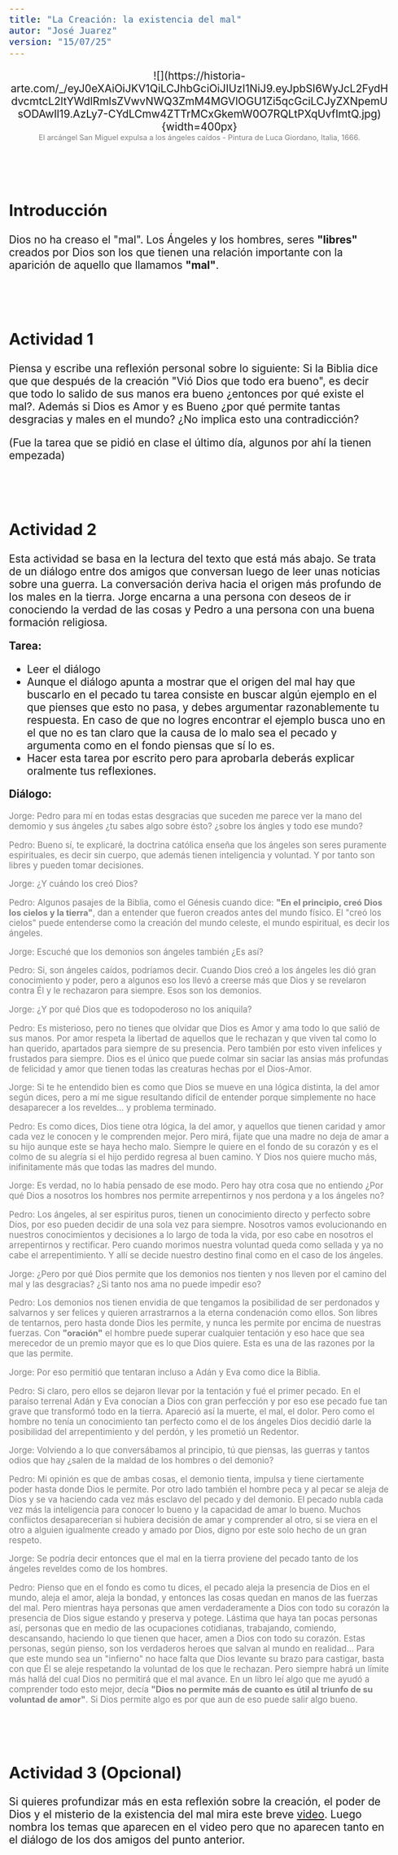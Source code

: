 ```yaml
---
title: "La Creación: la existencia del mal"
autor: "José Juarez"
version: "15/07/25"
---
```


<span hidden>Local path of the file: "H:/cfr/relig6/"</span>
<span hidden>Local path of images: "H:/cfr/relig6/_i/"</span>


<span hidden>Image</span>
   <center>![](https://historia-arte.com/_/eyJ0eXAiOiJKV1QiLCJhbGciOiJIUzI1NiJ9.eyJpbSI6WyJcL2FydHdvcmtcL2ltYWdlRmlsZVwvNWQ3ZmM4MGVlOGU1Zi5qcGciLCJyZXNpemUsODAwIl19.AzLy7-CYdLCmw4ZTTrMCxGkemW0O7RQLtPXqUvfImtQ.jpg){width=400px}</center>
   <center><span class="grey3 size70">El arcángel San Miguel expulsa a los ángeles caídos - Pintura de Luca Giordano, Italia, 1666.</span></center>


<br><br>


## Introducción

Dios no ha creaso el "mal". Los Ángeles y los hombres, seres **"libres"** creados por Dios son los que tienen una relación importante con la aparición de aquello que llamamos **"mal"**.


<br><br>


## Actividad 1

Piensa y escribe una reflexión personal sobre lo siguiente: Si la Biblia dice que que después de la creación "Vió Dios que todo era bueno", es decir que todo lo salido de sus manos era bueno ¿entonces por qué existe el mal?. Además si Dios es Amor y es Bueno ¿por qué permite tantas desgracias y males en el mundo? ¿No implica esto una contradicción?

(Fue la tarea que se pidió en clase el último día, algunos por ahí la tienen empezada)


<br><br>


## Actividad 2

Esta actividad se basa en la lectura del texto que está más abajo. Se trata de un diálogo entre dos amigos que conversan luego de leer unas noticias sobre una guerra. La conversación deriva hacia el origen más profundo de los males en la tierra. Jorge encarna a una persona con deseos de ir conociendo la verdad de las cosas y Pedro a una persona con una buena formación religiosa.

**Tarea:** 

- Leer el diálogo
- Aunque el diálogo apunta a mostrar que el origen del mal hay que buscarlo en el pecado tu tarea consiste en buscar algún ejemplo en el que pienses que esto no pasa, y debes argumentar razonablemente tu respuesta. En caso de que no logres encontrar el ejemplo busca uno en el que no es tan claro que la causa de lo malo sea el pecado y argumenta como en el fondo piensas que sí lo es.
- Hacer esta tarea por escrito pero para aprobarla deberás explicar oralmente tus reflexiones. 

**Diálogo:**

<div class="grey3 size80">

Jorge: Pedro para mí en todas estas desgracias que suceden me parece ver la mano del demomio y sus ángeles ¿tu sabes algo sobre ésto? ¿sobre los ángles y todo ese mundo?

Pedro: Bueno sí, te explicaré, la doctrina católica enseña que los ángeles son seres puramente espirituales, es decir sin cuerpo, que además tienen inteligencia y voluntad. Y por tanto son libres y pueden tomar decisiones. 

Jorge: ¿Y cuándo los creó Dios?

Pedro: Algunos pasajes de la Biblia, como el Génesis cuando dice: **"En el principio, creó Dios los cielos y la tierra"**, dan a entender que fueron creados antes del mundo físico. El "creó los cielos" puede entenderse como la creación del mundo celeste, el mundo espiritual, es decir los ángeles.

Jorge: Escuché que los demonios son ángeles también ¿Es así?

Pedro: Si, son ángeles caídos, podríamos decir. Cuando Dios creó a los ángeles les dió gran conocimiento y poder, pero a algunos eso los llevó a creerse más que Dios y se revelaron contra Él y le rechazaron para siempre. Esos son los demonios.

Jorge: ¿Y por qué Dios que es todopoderoso no los aniquila?

Pedro: Es misterioso, pero no tienes que olvidar que Dios es Amor y ama todo lo que salió de sus manos. Por amor respeta la libertad de aquellos que le rechazan y que viven tal como lo han querido, apartados para siempre de su presencia. Pero también por esto viven infelices y frustados para siempre. Dios es el único que puede colmar sin saciar las ansias más profundas de felicidad y amor que tienen todas las creaturas hechas por el Dios-Amor.

Jorge: Si te he entendido bien es como que Dios se mueve en una lógica distinta, la del amor según dices, pero a mí me sigue resultando difícil de entender porque simplemente no hace desaparecer a los reveldes... y problema terminado.

Pedro: Es como dices, Dios tiene otra lógica, la del amor, y aquellos que tienen caridad y amor cada vez le conocen y le comprenden mejor. Pero mirá, fijate que una madre no deja de amar a su hijo aunque este se haya hecho malo. Siempre le quiere en el fondo de su corazón y es el colmo de su alegría si el hijo perdido regresa al buen camino. Y Dios nos quiere mucho más, inifinitamente más que todas las madres del mundo.

Jorge: Es verdad, no lo había pensado de ese modo. Pero hay otra cosa que no entiendo ¿Por qué Dios a nosotros los hombres nos permite arrepentirnos y nos perdona y a los ángeles no?

Pedro: Los ángeles, al ser espiritus puros, tienen un conocimiento directo y perfecto sobre Dios, por eso pueden decidir de una sola vez para siempre. Nosotros vamos evolucionando en nuestros conocimientos y decisiones a lo largo de toda la vida, por eso cabe en nosotros el arrepentirnos y rectificar. Pero cuando morimos nuestra voluntad queda como sellada y ya no cabe el arrepentimiento. Y allí se decide nuestro destino final como en el caso de los ángeles.

Jorge: ¿Pero por qué Dios permite que los demonios nos tienten y nos lleven por el camino del mal y las desgracias? ¿Si tanto nos ama no puede impedir eso?

Pedro: Los demonios nos tienen envidia de que tengamos la posibilidad de ser perdonados y salvarnos y ser felices y quieren arrastrarnos a la eterna condenación como ellos. Son libres de tentarnos, pero hasta donde Dios les permite, y nunca les permite por encima de nuestras fuerzas. Con **"oración"** el hombre puede superar cualquier tentación y eso hace que sea merecedor de un premio mayor que es lo que Dios quiere. Esta es una de las razones por la que las permite.

Jorge: Por eso permitió que tentaran incluso a Adán y Eva como dice la Biblia.

Pedro: Si claro, pero ellos se dejaron llevar por la tentación y fué el primer pecado. En el paraíso terrenal Adán y Eva conocían a Dios con gran perfección y por eso ese pecado fue tan grave que transformó todo en la tierra. Apareció así la muerte, el mal, el dolor. Pero como el hombre no tenía un conocimiento tan perfecto como el de los ángeles Dios decidió darle la posibilidad del arrepentimiento y del perdón, y les prometió un Redentor.

Jorge: Volviendo a lo que conversábamos al principio, tú que piensas, las guerras y tantos odios que hay ¿salen de la maldad de los hombres o del demonio?

Pedro: Mi opinión es que de ambas cosas, el demonio tienta, impulsa y tiene ciertamente poder hasta donde Dios le permite. Por otro lado también el hombre peca y al pecar se aleja de Dios y se va haciendo cada vez más esclavo del pecado y del demonio. El pecado nubla cada vez más la inteligencia para conocer lo bueno y la capacidad de amar lo bueno. Muchos conflictos desaparecerían si hubiera decisión de amar y comprender al otro, si se viera en el otro a alguien igualmente creado y amado por Dios, digno por este solo hecho de un gran respeto.

Jorge: Se podría decir entonces que el mal en la tierra proviene del pecado tanto de los ángeles reveldes como de los hombres.

Pedro: Pienso que en el fondo es como tu dices, el pecado aleja la presencia de Dios en el mundo, aleja el amor, aleja la bondad, y entonces las cosas quedan en manos de las fuerzas del mal. Pero mientras haya personas que amen verdaderamente a Dios con todo su corazón la presencia de Dios sigue estando y preserva y potege. Lástima que haya tan pocas personas así, personas que en medio de las ocupaciones cotidianas, trabajando, comiendo, descansando, haciendo lo que tienen que hacer, amen a Dios con todo su corazón. Estas personas, según pienso, son los verdaderos heroes que salvan al mundo en realidad... Para que este mundo sea un "infierno" no hace falta que Dios levante su brazo para castigar, basta con que Él se aleje respetando la voluntad de los que le rechazan. Pero siempre habrá un límite más hallá del cual Dios no permitirá que el mal avance. En un libro leí algo que me ayudó a comprender todo esto mejor, decía **"Dios no permite más de cuanto es útil al triunfo de su voluntad de amor"**. Si Dios permite algo es por que aun de eso puede salir algo bueno.

</div>


<br><br>


## Actividad 3 (Opcional)

Si quieres profundizar más en esta reflexión sobre la creación, el poder de Dios y el misterio de la existencia del mal mira este breve [video](https://www.youtube.com/watch?v=al0EdPjCBRo). Luego nombra los temas que aparecen en el video pero que no aparecen tanto en el diálogo de los dos amigos del punto anterior. 


<!-- HTML style definitions -->
<style>
/* Colors */
.grey1 {color: #b3b3b3;} /* my light-grey */
.grey2 {color: #999999;} /* my middle-grey */
.grey3 {color: #808080;} /* my dark-grey */
.blue1 {color: #6495ed;} /* nvim blue */
.blue2 {color: #276cdf;} /* Andrew Ng Blue */
.sky1 {color: #7dbed8;} /* nvim sky */
.sky2 {color: #27a2db;}   /* my sky */
.green {color: #81b524;} /* my green */
.red1 {color: #ec5469;} /* my coral-red */
.red2 {color: #f44336;} /* my red */
.rose {color: #ec9998:} /* nvim rose */
.gold {color: #df9d43;} /* Andrew Ng gold */
.orange1 {color: #fda556;} /* nvim orange */
.orange2 {color: #ff9505;} /*Andrew Ng orange */
.purple1 {color: #ff40ff;} /* Andrew Ng purple */
.purple2 {color: #d164d7;} /* Andrew Ng purple */
/* Font Size */
.size90 {font-size: 0.9em;}
.size85 {font-size: 0.85em;}
.size80 {font-size: 0.8em;}
.size70 {font-size: 0.7em;}
/* Document General Font Size */
body {font-size: 1.3em;}
</style>
<!-- Use <span> inline and <div> with several lines --->
